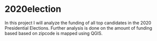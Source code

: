 # 2020election
In this project I will analyze the funding of all top candidates in the 2020 Presidential Elections. Further analysis is done on the amount of funding based based on zipcode is mapped using QGIS.
